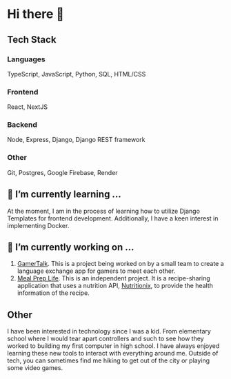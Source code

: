 # Hi there 👋

## Tech Stack

### Languages
TypeScript, JavaScript, Python, SQL, HTML/CSS

### Frontend
React, NextJS

### Backend
Node, Express, Django, Django REST framework

### Other
Git, Postgres, Google Firebase, Render

## 🌱 I’m currently learning ...
At the moment, I am in the process of learning how to utilize Django Templates for frontend development. Additionally, I have a keen interest in implementing Docker.

## 🔭 I’m currently working on ...
1. [GamerTalk](https://github.com/GamerTalk). This is a project being worked on by a small team to create a language exchange app for gamers to meet each other.
2. [Meal Prep Life](https://github.com/TaylorC19/meal-prep-tracker). This is an independent project. It is a recipe-sharing application that uses a nutrition API, [Nutritionix](https://www.nutritionix.com/), to provide the health information of the recipe.

## Other
I have been interested in technology since I was a kid. From elementary school where I would tear apart controllers and such to see how they worked to building my first computer in high school. I have always enjoyed learning these new tools to interact with everything around me.
Outside of tech, you can sometimes find me hiking to get out of the city or playing some video games.

<!--
**TaylorC19/TaylorC19** is a ✨ _special_ ✨ repository because its `README.md` (this file) appears on your GitHub profile.

Here are some ideas to get you started:

- 👯 I’m looking to collaborate on ...
- 🤔 I’m looking for help with ...
- 💬 Ask me about ...
- 📫 How to reach me: ...
- ⚡ Fun fact: ...
-->
